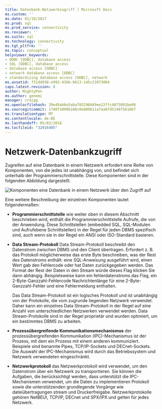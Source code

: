 ```yaml
---
title: Datenbank-Netzwerkzugriff | Microsoft Docs
ms.custom: ''
ms.date: 01/19/2017
ms.prod: sql
ms.prod_service: connectivity
ms.reviewer: ''
ms.suite: sql
ms.technology: connectivity
ms.tgt_pltfrm: ''
ms.topic: conceptual
helpviewer_keywords:
- ODBC [ODBC], database access
- SQL [ODBC], database access
- database access [ODBC]
- network database access [ODBC]
- standardizing database access [ODBC], network
ms.assetid: f31dd938-e992-436b-b613-145c23973064
caps.latest.revision: 8
author: MightyPen
ms.author: genemi
manager: craigg
ms.openlocfilehash: 39e49ab6e5aba7852968d9ee22ffc4873891be08
ms.sourcegitcommit: 1740f3090b168c0e809611a7aa6fd514075616bf
ms.translationtype: MT
ms.contentlocale: de-DE
ms.lasthandoff: 05/03/2018
ms.locfileid: "32916405"
---
```

# <a name="network-database-access"></a>Netzwerk-Datenbankzugriff
Zugreifen auf eine Datenbank in einem Netzwerk erfordert eine Reihe von Komponenten, von die jedes ist unabhängig von, und befindet sich unterhalb der Programmierschnittstelle. Diese Komponenten sind in der folgenden Abbildung dargestellt.  
  
 ![Komponenten eine Datenbank in einem Netzwerk über den Zugriff auf](../../odbc/reference/media/pr04.gif "pr04")  
  
 Eine weitere Beschreibung der einzelnen Komponenten lautet folgendermaßen:  
  
-   **Programmierschnittstelle** wie weiter oben in diesem Abschnitt beschrieben wird, enthält die Programmierschnittstelle Aufrufe, die von der Anwendung. Diese Schnittstellen (embedded SQL, SQL-Modulen und Aufrufebene Schnittstellen) in der Regel für jeden DBMS spezifisch sind, auch wenn sie in der Regel ein ANSI oder ISO-Standard basieren.  
  
-   **Data Stream-Protokoll** Data Stream-Protokoll beschreibt den Datenstrom zwischen DBMS und den Client übertragen. Erfordert z. B. das Protokoll möglicherweise das erste Byte beschreiben, was der Rest des Datenstroms enthält: eine SQL-Anweisung ausgeführt wird, einen Wert gab den Fehlercode oder hat Daten zurückgegeben werden. Das Format der Rest der Daten in den Stream würde dieses Flag klicken Sie dann abhängig. Beispielsweise kann ein fehlerdatenstroms das Flag, ein 2-Byte-Ganzzahl-Fehlercode Nachrichtenlänge für eine 2-Byte-Ganzzahl-Fehler und eine Fehlermeldung enthalten.  
  
     Das Data Stream-Protokoll ist ein logisches Protokoll und ist unabhängig von der Protokolle, die vom zugrunde liegenden Netzwerk verwendet. Daher kann ein einzelnes Data Stream-Protokoll in der Regel auf eine Anzahl von unterschiedlichen Netzwerken verwendet werden. Data Stream-Protokolle sind in der Regel proprietär und wurden optimiert, um ein bestimmtes DBMS zu arbeiten.  
  
-   **Prozessübergreifende Kommunikationsmechanismus** der prozessübergreifenden Kommunikation (IPC)-Mechanismus ist der Prozess, mit dem ein Prozess mit einem anderen kommuniziert. Beispiele sind benannte Pipes, TCP/IP-Sockets und DECnet-Sockets. Die Auswahl der IPC-Mechanismus wird durch das Betriebssystem und Netzwerk verwendeten eingeschränkt.  
  
-   **Netzwerkprotokoll** das Netzwerkprotokoll wird verwendet, um den Datenstrom über ein Netzwerk zu transportieren. Sie können die Aufgaben, die berücksichtigt werden, dass unterstützt die IPC-Mechanismen verwendet, um die Daten zu implementieren Protokoll sowie die unterstützenden grundlegende Vorgänge wie dateiübertragungen stream und Druckerfreigabe. Netzwerkprotokolle gehören NetBEUI, TCP/IP, DECnet und SPX/IPX und gelten für jedes Netzwerk.
